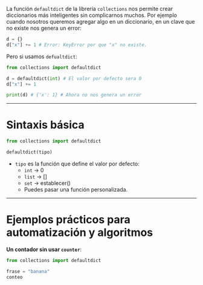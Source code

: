La función `defaultdict` de la librería `collections` nos permite crear diccionarios más inteligentes sin complicarnos muchos.
Por ejemplo cuando nosotros queremos agregar algo en un diccionario, en un clave que no existe nos genera un error:
``` python
d = {}
d["x"] += 1 # Error: KeyError por que "x" no existe.
```
Pero si usamos `defualtdict`:
``` python
from collections import defaultdict 

d = defaultdict(int) # El valor por defecto sera 0 
d["x"] += 1

print(d) # {'x': 1} # Ahora no nos genera un error 
```
---
# Sintaxis básica 
``` python
from collections import defaultdict 

defaultdict(tipo)
```
- `tipo` es la función que define el valor por defecto:
	- `int` -> 0
	- `list` -> []
	- `set` -> establecer()
	- Puedes pasar una función personalizada.
---
# Ejemplos prácticos para automatización y algoritmos
**Un contador sin usar `counter`**:
``` python
from collections import defaultdict

frase = "banana"
conteo 
```